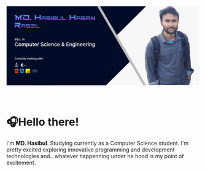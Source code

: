 <img src="./image/mybanner.png"/>
<br>
<br>
<br>
<h1>🎧Hello there!</h1>
<p>I'm <b>MD. Hasibul</b>. Studying currently as a Computer Science student. I'm pretty excited exploring innovative programming and development technologies and.. whatever happenning under he hood is my point of excitement.</p>
